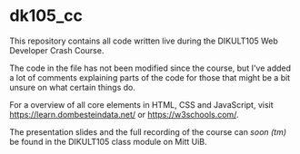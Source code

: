# dk105_cc

This repository contains all code written live during the DIKULT105 Web Developer Crash Course.

The code in the file has not been modified since the course, but I've added a lot of comments explaining parts of the code for those that might be a bit unsure on what certain things do.

For a overview of all core elements in HTML, CSS and JavaScript, visit https://learn.dombesteindata.net/ or https://w3schools.com/.

The presentation slides and the full recording of the course can *soon (tm)* be found in the DIKULT105 class module on Mitt UiB.